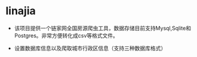 # linajia
+ 该项目提供一个链家网全国房源爬虫工具，数据存储目前支持Mysql,Sqlite和Postgres。非常方便转化成csv等格式文件。

+ 设置数据库信息以及爬取城市行政区信息（支持三种数据库格式）

